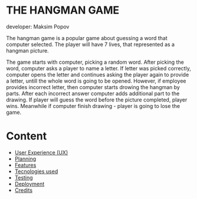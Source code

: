 # THE HANGMAN GAME
developer: Maksim Popov


The hangman game is a popular game about guessing a word that computer selected. The player will have 7 lives, that represented as a hangman picture. 

The game starts with computer, picking a random word. After picking the word, computer asks a player to name a letter. If letter was picked correctly, computer opens the letter and continues asking the player again to provide a letter, untill the whole word is going to be opened. However, if employee provides incorrect letter, then  computer starts drowing the hangman by parts. After each incorrect answer computer adds additional part to the  drawing.  If player will guess the word before the picture completed, player wins. Meanwhile if computer finish drawing - player is going to lose the game.


# Content

- [User Experience (UX)](#user-experience)
- [Planning ](#planning)
- [Features ](#features)
- [Tecnologies used](#technologies-used)
- [Testing](#testing)
- [Deployment](#deployment)
- [Credits](#credits)


